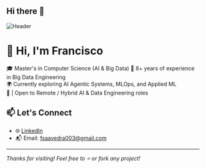 ## Hi there 👋

![Header](./your-header-image-name.png)

<!--
**fsaavedra0003/fsaavedra0003** is a ✨ _special_ ✨ repository because its `README.md` (this file) appears on your GitHub profile.

Here are some ideas to get you started:

- 🔭 I’m currently working on ...
- 🌱 I’m currently learning ...
- 👯 I’m looking to collaborate on ...
- 🤔 I’m looking for help with ...
- 💬 Ask me about ...
- 📫 How to reach me: ...
- 😄 Pronouns: ...
- ⚡ Fun fact: ...
-->

# 👋 Hi, I'm Francisco

🎓 Master's in Computer Science (AI & Big Data) 
💼 8+ years of experience in Big Data Engineering  
🌍 Currently exploring AI Agentic Systems, MLOps, and Applied ML  
📍  | Open to Remote / Hybrid AI & Data Engineering roles

## 📫 Let's Connect

- 🌐 [LinkedIn](https://linkedin.com/in/your-profile)
- 📬 Email: fsaavedra003@gmail.com

---

_Thanks for visiting! Feel free to ⭐️ or fork any project!_

